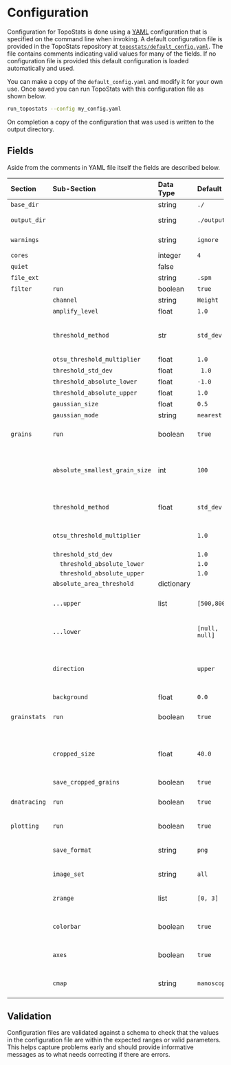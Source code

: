 # Configuration

Configuration for TopoStats is done using a [YAML](https://yaml.org/) configuration that is specified on the command line when
invoking. A default configuration file is provided in the TopoStats repository at
[`topostats/default_config.yaml`](https://github.com/AFM-SPM/TopoStats/blob/dev/topostats/default_config.yaml). The file
contains comments indicating valid values for many of the fields. If no configuration file is provided this default
configuration is loaded automatically and used.

You can make a copy of the `default_config.yaml` and modify it for your own use. Once saved you can run TopoStats with
this configuration file as shown below.

``` bash
run_topostats --config my_config.yaml
```

On completion a copy of the configuration that was used is written to the output directory.


## Fields

Aside from the comments in YAML file itself the fields are described below.


| Section      | Sub-Section                    | Data Type  | Default        | Description                                                                                                                         |
|:-------------|:-------------------------------|:-----------|:---------------|:------------------------------------------------------------------------------------------------------------------------------------|
| `base_dir`   |                                | string     | `./`           |                                                                                                                                     |
| `output_dir` |                                | string     | `./output`     | Directory that output should be saved to.                                                                                           |
| `warnings`   |                                | string     | `ignore`       | Turns of warnings being shown.                                                                                                      |
| `cores`      |                                | integer    | `4`            |                                                                                                                                     |
| `quiet`      |                                | false      |                |                                                                                                                                     |
| `file_ext`   |                                | string     | `.spm`         |                                                                                                                                     |
| `filter`     | `run`                          | boolean    | `true`         |                                                                                                                                     |
|              | `channel`                      | string     | `Height`       |                                                                                                                                     |
|              | `amplify_level`                | float      | `1.0`          |                                                                                                                                     |
|              | `threshold_method`             | str        | `std_dev`      | Threshold method for filtering, options are `ostu`, `std_dev` or `absolute`.                                                        |
|              | `otsu_threshold_multiplier`    | float      | `1.0`          |                                                                                                                                     |
|              | `threshold_std_dev`            | float      | ` 1.0`         |                                                                                                                                     |
|              | `threshold_absolute_lower`     | float      | `-1.0`         |                                                                                                                                     |
|              | `threshold_absolute_upper`     | float      | `1.0`          |                                                                                                                                     |
|              | `gaussian_size`                | float      | `0.5`          |                                                                                                                                     |
|              | `gaussian_mode`                | string     | `nearest`      |                                                                                                                                     |
| `grains`     | `run`                          | boolean    | `true`         | Whether to run grain finding. Options `true`, `false`                                                                               |
|              | `absolute_smallest_grain_size` | int        | `100`          | The smallest size of grains to be included (in pixels), anything smaller than this is considered noise and removed.                 |
|              | `threshold_method`             | float      | `std_dev`      | Threshold method for grain finding.  Options : `otsu`, `std_dev`, `absolute`                                                        |
|              | `otsu_threshold_multiplier`    |            | `1.0`          | Factor by which the derived Otsu Threshold should be scaled.                                                                        |
|              | `threshold_std_dev`            |            | `1.0`          |                                                                                                                                     |
|              | `  threshold_absolute_lower`   |            | `1.0`          |                                                                                                                                     |
|              | `  threshold_absolute_upper`   |            | `1.0`          |                                                                                                                                     |
|              | `absolute_area_threshold`      | dictionary |                |                                                                                                                                     |
|              | `...upper`                     | list       | `[500,800]`    | Height above surface [Low, High] in nm^2 (also takes null)                                                                          |
|              | `...lower`                     |            | `[null, null]` | Height below surface [Low, High] in nm^2 (also takes null)                                                                          |
|              | `direction`                    |            | `upper`        | Defines whether to look for grains above or below thresholds or both. Options: `upper`, `lower`, `both`                             |
|              | `background`                   | float      | `0.0`          |                                                                                                                                     |
| `grainstats` | `run`                          | boolean    | `true`         | Whether to calculate grain statistics. Options : `true`, `false`                                                                    |
|              | `cropped_size`                 | float      | `40.0`         | Force cropping of grains to this length (in nm) of square cropped images (can take `-1` for grain-sized box)                        |
|              | `save_cropped_grains`          | boolean    | `true`         | Options : true, false                                                                                                               |
| `dnatracing` | `run`                          | boolean    | `true`         | Whether to run DNA Tracing.  Options : true, false                                                                                  |
| `plotting`   | `run`                          | boolean    | `true`         | Whether to run plotting. Options : `true`, `false`                                                                                  |
|              | `save_format`                  | string     | `png`          | Format to save images in, see [matplotlib.pyplot.savefig](https://matplotlib.org/stable/api/_as_gen/matplotlib.pyplot.savefig.html) |
|              | `image_set`                    | string     | `all`          | Which images to plot. Options : `all`, `core`                                                                                       |
|              | `zrange`                       | list       | `[0, 3]`       | # low and high height range for core images (can take [null, null])                                                                 |
|              | `colorbar`                     | boolean    | `true`         | Whether to include the colorbar scale in plots. Options `true`, `false`                                                             |
|              | `axes`                         | boolean    | `true`         | # Options : true, false (due to off being a bool when parsed)                                                                       |
|              | `cmap`                         | string     | `nanoscope`    | Colormap to use in plotting. Options : `nanoscope`, `afmhot`                                                                        |


## Validation

Configuration files are validated against a schema to check that the values in the configuration file are within the
expected ranges or valid parameters. This helps capture problems early and should provide informative messages as to
what needs correcting if there are errors.
